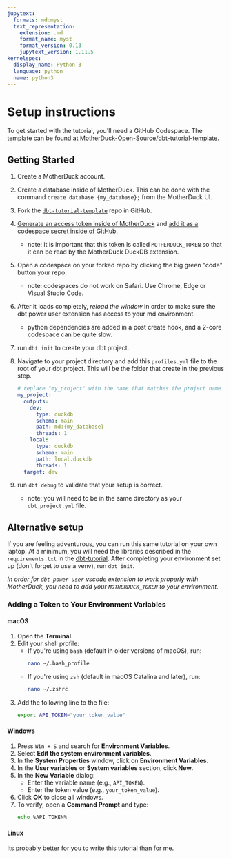 ```yaml
---
jupytext:
  formats: md:myst
  text_representation:
    extension: .md
    format_name: myst
    format_version: 0.13
    jupytext_version: 1.11.5
kernelspec:
  display_name: Python 3
  language: python
  name: python3
---
```


# Setup instructions

To get started with the tutorial, you'll need a GitHub Codespace. The template can be found at [MotherDuck-Open-Source/dbt-tutorial-template](https://github.com/MotherDuck-Open-Source/dbt-tutorial-template).

## Getting Started

1. Create a MotherDuck account.
2. Create a database inside of MotherDuck. This can be done with the command `create database {my_database};` from the MotherDuck UI.
3. Fork the [`dbt-tutorial-template`](https://github.com/MotherDuck-Open-Source/dbt-tutorial-template) repo in GitHub.
4. [Generate an access token inside of MotherDuck](https://motherduck.com/docs/key-tasks/authenticating-and-connecting-to-motherduck/authenticating-to-motherduck/#authentication-using-an-access-token) and [add it as a codespace secret inside of GitHub](https://docs.github.com/en/enterprise-cloud@latest/codespaces/managing-codespaces-for-your-organization/managing-development-environment-secrets-for-your-repository-or-organization#adding-secrets-for-a-repository).
    - note: it is important that this token is called `MOTHERDUCK_TOKEN` so that it can be read by the MotherDuck DuckDB extension.
5. Open a codespace on your forked repo by clicking the big green "code" button your repo.
    - note: codespaces do not work on Safari. Use Chrome, Edge or Visual Studio Code.
6. After it loads completely, _reload the window_ in order to make sure the dbt power user extension has access to your md environment.
    - python dependencies are added in a post create hook, and a 2-core codespace can be quite slow.
7. run `dbt init` to create your dbt project.
8. Navigate to your project directory and add this `profiles.yml` file to the root of your dbt project. This will be the folder that create in the previous step.

    ```yml
    # replace "my_project" with the name that matches the project name in step 7.
    my_project:
      outputs:
        dev:
          type: duckdb
          schema: main
          path: md:{my_database}
          threads: 1
        local:
          type: duckdb
          schema: main
          path: local.duckdb
          threads: 1
      target: dev
    ```
9.  run `dbt debug` to validate that your setup is correct.
    - note: you will need to be in the same directory as your `dbt_project.yml` file.

## Alternative setup

If you are feeling adventurous, you can run this same tutorial on your own laptop. At a minimum, you will need the libraries described in the `requirements.txt` in the [dbt-tutorial](https://github.com/MotherDuck-Open-Source/dbt-tutorial-template). After completing your environment set up (don't forget to use a venv), run `dbt init`.

_In order for `dbt power user` vscode extension to work properly with MotherDuck, you need to add your `MOTHERDUCK_TOKEN` to your environment._

### Adding a Token to Your Environment Variables

#### macOS

1. Open the **Terminal**.
2. Edit your shell profile:
   - If you're using `bash` (default in older versions of macOS), run:
     ```bash
     nano ~/.bash_profile
     ```
   - If you're using `zsh` (default in macOS Catalina and later), run:
     ```bash
     nano ~/.zshrc
     ```
3. Add the following line to the file:
   ```bash
   export API_TOKEN="your_token_value"
   ```

#### Windows
1. Press `Win + S` and search for **Environment Variables**.
2. Select **Edit the system environment variables**.
3. In the **System Properties** window, click on **Environment Variables**.
4. In the **User variables** or **System variables** section, click **New**.
5. In the **New Variable** dialog:
   - Enter the variable name (e.g., `API_TOKEN`).
   - Enter the token value (e.g., `your_token_value`).
6. Click **OK** to close all windows.
7. To verify, open a **Command Prompt** and type:
   ```bash
   echo %API_TOKEN%
   ```

#### Linux

Its probably better for you to write this tutorial than for me.